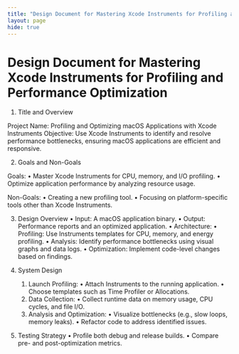 ```yaml
---
title: "Design Document for Mastering Xcode Instruments for Profiling and Performance Optimization"
layout: page
hide: true
---
```



# Design Document for Mastering Xcode Instruments for Profiling and Performance Optimization

1. Title and Overview

Project Name: Profiling and Optimizing macOS Applications with Xcode Instruments
Objective:
Use Xcode Instruments to identify and resolve performance bottlenecks, ensuring macOS applications are efficient and responsive.

2. Goals and Non-Goals

Goals:
	•	Master Xcode Instruments for CPU, memory, and I/O profiling.
	•	Optimize application performance by analyzing resource usage.

Non-Goals:
	•	Creating a new profiling tool.
	•	Focusing on platform-specific tools other than Xcode Instruments.

3. Design Overview
	•	Input: A macOS application binary.
	•	Output: Performance reports and an optimized application.
	•	Architecture:
	•	Profiling: Use Instruments templates for CPU, memory, and energy profiling.
	•	Analysis: Identify performance bottlenecks using visual graphs and data logs.
	•	Optimization: Implement code-level changes based on findings.

4. System Design
	1.	Launch Profiling:
	•	Attach Instruments to the running application.
	•	Choose templates such as Time Profiler or Allocations.
	2.	Data Collection:
	•	Collect runtime data on memory usage, CPU cycles, and file I/O.
	3.	Analysis and Optimization:
	•	Visualize bottlenecks (e.g., slow loops, memory leaks).
	•	Refactor code to address identified issues.

5. Testing Strategy
	•	Profile both debug and release builds.
	•	Compare pre- and post-optimization metrics.

